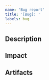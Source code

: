 ```yaml
---
name: 'Bug report'
title: '[Bug]: '
labels: bug
---
```


## Description
[//]: # (Briefly describe the bug)

## Impact
[//]: # (Add detail on the impact of this issue, both the who and the how)

## Artifacts
[//]: # (Add screenshots / loom video, etc)

